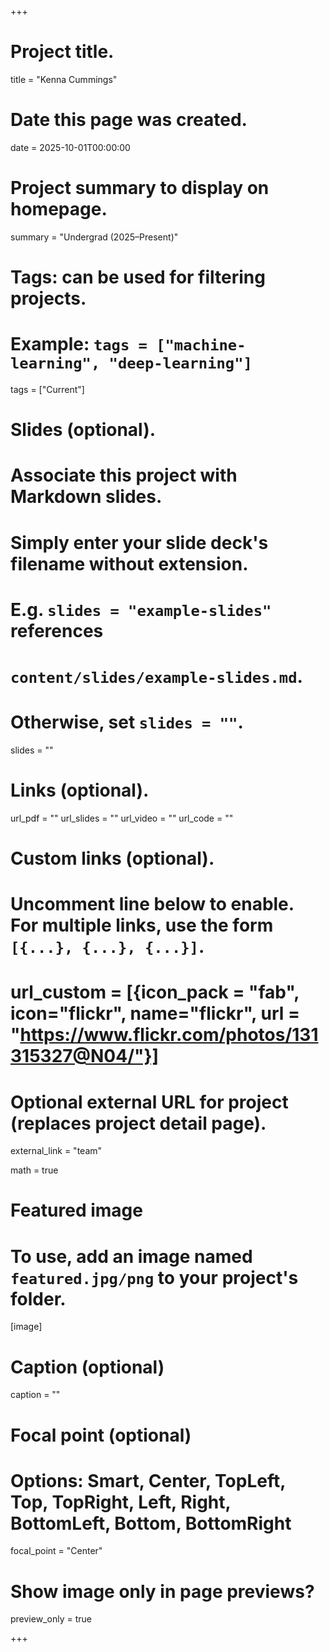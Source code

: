 +++
# Project title.
title = "Kenna Cummings"

# Date this page was created.
date = 2025-10-01T00:00:00

# Project summary to display on homepage.
summary = "Undergrad (2025–Present)"

# Tags: can be used for filtering projects.
# Example: `tags = ["machine-learning", "deep-learning"]`
tags = ["Current"]

# Slides (optional).
#   Associate this project with Markdown slides.
#   Simply enter your slide deck's filename without extension.
#   E.g. `slides = "example-slides"` references 
#   `content/slides/example-slides.md`.
#   Otherwise, set `slides = ""`.
slides = ""

# Links (optional).
url_pdf = ""
url_slides = ""
url_video = ""
url_code = ""

# Custom links (optional).
#   Uncomment line below to enable. For multiple links, use the form `[{...}, {...}, {...}]`.
# url_custom = [{icon_pack = "fab", icon="flickr", name="flickr", url = "https://www.flickr.com/photos/131315327@N04/"}]

# Optional external URL for project (replaces project detail page).
external_link = "team"

math = true

# Featured image
# To use, add an image named `featured.jpg/png` to your project's folder. 
[image]
  # Caption (optional)
  caption = ""
  
  # Focal point (optional)
  # Options: Smart, Center, TopLeft, Top, TopRight, Left, Right, BottomLeft, Bottom, BottomRight
  focal_point = "Center"
  
  # Show image only in page previews?
  preview_only = true

+++
